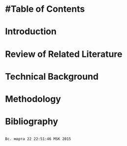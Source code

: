 #Table of Contents 
==================

Introduction
==============
	
Review of Related Literature
==============================
	
Technical Background
======================
	
Methodology
=============

Bibliography
==============

                                                                                                                                             Вс. марта 22 22:51:46 MSK 2015




